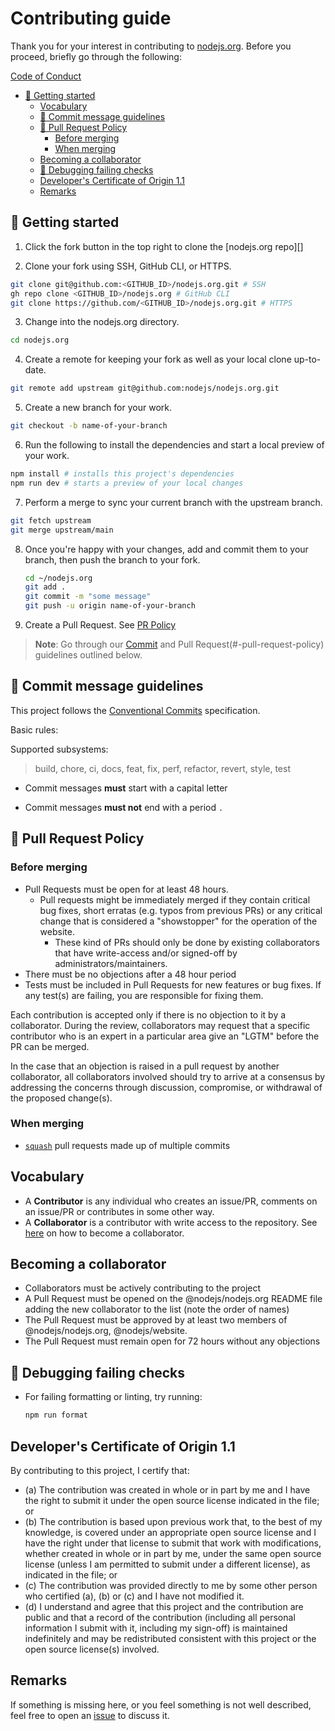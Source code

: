 # Contributing guide

Thank you for your interest in contributing to [nodejs.org](https://nodejs.org). Before you proceed, briefly go through the following:

  [Code of Conduct](https://github.com/nodejs/node/blob/HEAD/CODE_OF_CONDUCT.md)

* [🚀 Getting started](#-getting-started)
  * [Vocabulary](#vocabulary)
  * [📝 Commit message guidelines](#-commit-message-guidelines)
  * [📜 Pull Request Policy](#-pull-request-policy)
    * [Before merging](#before-merging)
    * [When merging](#when-merging)
  * [Becoming a collaborator](#becoming-a-collaborator)
  * [🐛 Debugging failing checks](#-debugging-failing-checks)
  * [Developer's Certificate of Origin 1.1](#developers-certificate-of-origin-11)
  * [Remarks](#remarks)

## 🚀 Getting started

1. Click the fork button in the top right to clone the [nodejs.org repo][]

2. Clone your fork using SSH, GitHub CLI, or HTTPS.

  ```bash
  git clone git@github.com:<GITHUB_ID>/nodejs.org.git # SSH
  gh repo clone <GITHUB_ID>/nodejs.org # GitHub CLI
  git clone https://github.com/<GITHUB_ID>/nodejs.org.git # HTTPS
  ```

3. Change into the nodejs.org directory.

  ```bash
  cd nodejs.org
  ```

4. Create a remote for keeping your fork as well as your local clone up-to-date.

  ```bash
  git remote add upstream git@github.com:nodejs/nodejs.org.git
  ```

5. Create a new branch for your work.

  ```bash
  git checkout -b name-of-your-branch
  ```

6. Run the following to install the dependencies and start a local preview of your work.

  ```bash
  npm install # installs this project's dependencies
  npm run dev # starts a preview of your local changes
  ```

7. Perform a merge to sync your current branch with the upstream branch.

 ```bash
git fetch upstream
git merge upstream/main
```

<!-- TODO: Add content about unit test -->

8. Once you're happy with your changes, add and commit them to your branch,
then push the branch to your fork.

    ```bash
    cd ~/nodejs.org
    git add .
    git commit -m "some message"
    git push -u origin name-of-your-branch
    ```

9. Create a Pull Request. See [PR Policy](#-pull-request-policy)

> **Note**: Go through our [Commit](#-commit-message-guidelines) and Pull Request(#-pull-request-policy) guidelines outlined below.

## 📝 Commit message guidelines

This project follows the [Conventional Commits][] specification.

Basic rules:


  Supported subsystems:

  > build, chore, ci, docs, feat, fix, perf, refactor, revert, style, test

* Commit messages **must** start with a capital letter

* Commit messages **must not** end with a period `.`

## 📜 Pull Request Policy

### Before merging

* Pull Requests must be open for at least 48 hours.
  * Pull requests might be immediately merged if they contain critical bug fixes, short erratas (e.g. typos from previous PRs) or any critical change that is considered a "showstopper" for the operation of the website.
    * These kind of PRs should only be done by existing collaborators that have write-access and/or signed-off by administrators/maintainers.
* There must be no objections after a 48 hour period
* Tests must be included in Pull Requests for new features or bug fixes. If any test(s) are failing, you are responsible for fixing them.

Each contribution is accepted only if there is no objection to it by a collaborator. During the review, collaborators may request that a specific contributor who is an expert in a particular area give an "LGTM" before the PR can be merged.

In the case that an objection is raised in a pull request by another collaborator, all collaborators involved should try to arrive at a consensus by addressing the concerns through discussion, compromise, or withdrawal of the proposed change(s).

### When merging

* [`squash`][] pull requests made up of multiple commits

## Vocabulary

* A **Contributor** is any individual who creates an issue/PR, comments on an issue/PR
  or contributes in some other way.
* A **Collaborator** is a contributor with write access to the repository. See [here](#becoming-a-collaborator) on how to become a collaborator.

## Becoming a collaborator

* Collaborators must be actively contributing to the project
* A Pull Request must be opened on the @nodejs/nodejs.org README file adding the new collaborator to the list (note the order of names)
* The Pull Request must be approved by at least two members of @nodejs/nodejs.org, @nodejs/website.
* The Pull Request must remain open for 72 hours without any objections

## 🐛 Debugging failing checks

* For failing formatting or linting, try running:

  ```bash
  npm run format
  ```

<!-- TODO: Add content about unit test -->

## Developer's Certificate of Origin 1.1

By contributing to this project, I certify that:

* (a) The contribution was created in whole or in part by me and I have the right to
  submit it under the open source license indicated in the file; or
* (b) The contribution is based upon previous work that, to the best of my knowledge,
  is covered under an appropriate open source license and I have the right under that
  license to submit that work with modifications, whether created in whole or in part
  by me, under the same open source license (unless I am permitted to submit under a
  different license), as indicated in the file; or
* (c) The contribution was provided directly to me by some other person who certified
  (a), (b) or (c) and I have not modified it.
* (d) I understand and agree that this project and the contribution are public and that
  a record of the contribution (including all personal information I submit with it,
  including my sign-off) is maintained indefinitely and may be redistributed consistent
  with this project or the open source license(s) involved.

## Remarks

If something is missing here, or you feel something is not well described, feel free to open an [issue](https://github.com/nodejs/nodejs.org/issues) to discuss it.

[`squash`]: https://help.github.com/en/articles/about-pull-request-merges#squash-and-merge-your-pull-request-commits
[Conventional Commits]: https://www.conventionalcommits.org/
[nodejs.og repo]: https://github.com/nodejs/nodejs.org/fork
